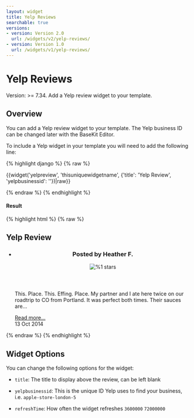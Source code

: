 ```yaml
---
layout: widget
title: Yelp Reviews
searchable: true
versions:
- version: Version 2.0
  url: /widgets/v2/yelp-reviews/
- version: Version 1.0
  url: /widgets/v1/yelp-reviews/
---
```


# Yelp Reviews

Version: >= 7.34. Add a Yelp review widget to your template.

## Overview

You can add a Yelp review widget to your template. The Yelp business ID can be changed later with the BaseKit Editor.

To include a Yelp widget in your template you will need to add the following line:

{% highlight django %}
{% raw %}

  {{widget('yelpreview', 'thisuniquewidgetname', {'title': 'Yelp Review', 'yelpbusinessid': ''})|raw}}

{% endraw %}
{% endhighlight %}


<h4>Result</h4>
{% highlight html %}
{% raw %}

<div id="page-zones__main-widgets__YelpreviewWidget" data-name="yelpreview" class="widget  widget--zone-widget">
  <div class="bk-yelpreview  yelpreview  widget__yelpreview  js-yelpreview">
    <h2 class="yelp-title  yelpreview__yelp-title">Yelp Review</h2>
    <ul class="review-list  yelpreview__review-list">
      <li class="review-item  yelpreview__review-item">
        <article class="review-article  yelpreview__review-article">
          <header class="review-header  yelpreview__review-header">
            <h3 class="review-title  yelpreview__review-title">
              <span class="author-label  yelpreview__author-label">Posted by </span><span class="review-author  yelpreview__review-author">Heather F.</span>
            </h3>
            <div class="review-rating  yelpreview__review-rating">
              <img src="http://s3-media1.ak.yelpcdn.com/assets/2/www/img/f1def11e4e79/ico/stars/v1/stars_5.png" alt="%1 stars" title="%1 stars">
            </div>
          </header>
          <div class="review-excerpt  yelpreview__review-excerpt">
            <p class="review-text  yelpreview__review-text">This. Place. This. Effing. Place. My partner and I ate here twice on our roadtrip to CO from Portland. It was perfect both times. Their sauces are...</p>
            <a class="review-link  yelpreview__review-link" href="http://www.yelp.com/biz/mft-bbq-and-vegan-food-boise" target="_blank">Read more...</a>
          </div>
          <footer class="review-footer  yelpreview__review-footer">
            <time class="timestamp  yelpreview__timestamp" datetime="2014-10-22T00:00:00+00:00">13 Oct 2014</time>
          </footer>
        </article>
      </li>
    </ul>
  </div>
</div>

{% endraw %}
{% endhighlight %}

## Widget Options

You can change the following options for the widget:

* ```title```: The title to display above the review, can be left blank

* ```yelpbusinessid```: This is the unique ID Yelp uses to find your business, i.e. ```apple-store-london-5```

* ```refreshTime```: How often the widget refreshes ```3600000``` ```72000000```
